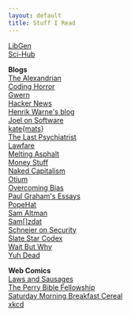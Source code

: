 ```yaml
---
layout: default
title: Stuff I Read
---
```


[LibGen](http://libgen.io/)  
[Sci-Hub](https://sci-hub.tw/)  

**Blogs**  
[The Alexandrian](https://thealexandrian.net/)  
[Coding Horror](https://blog.codinghorror.com/)  
[Gwern](https://www.gwern.net/)  
[Hacker News](https://news.ycombinator.com/)  
[Henrik Warne's blog](https://henrikwarne.com/)  
[Joel on Software](https://www.joelonsoftware.com/)  
[kate{mats}](https://katemats.com/)  
[The Last Psychiatrist](https://thelastpsychiatrist.com)  
[Lawfare](https://lawfareblog.com/)  
[Melting Asphalt](https://meltingasphalt.com)  
[Money Stuff](https://www.bloomberg.com/view/topics/money-stuff)  
[Naked Capitalism](https://www.nakedcapitalism.com/)  
[Otium](https://srconstantin.wordpress.com/)  
[Overcoming Bias](https://www.overcomingbias.com/)  
[Paul Graham's Essays](http://paulgraham.com/articles.html)  
[PopeHat](https://www.popehat.com/)  
[Sam Altman](https://blog.samaltman.com/)  
[Sam\[\]zdat](https://samzdat.com/)  
[Schneier on Security](https://www.schneier.com/)  
[Slate Star Codex](https://slatestarcodex.com/)  
[Wait But Why](https://waitbutwhy.com)  
[Yuh Dead](https://lorav.github.io/)  

**Web Comics**  
[Laws and Sausages](https://lawsandsausagescomic.com/comic)  
[The Perry Bible Fellowship](https://pbfcomics.com/)  
[Saturday Morning Breakfast Cereal](https://smbc-comics.com/)  
[xkcd](https://xkcd.com/)  
